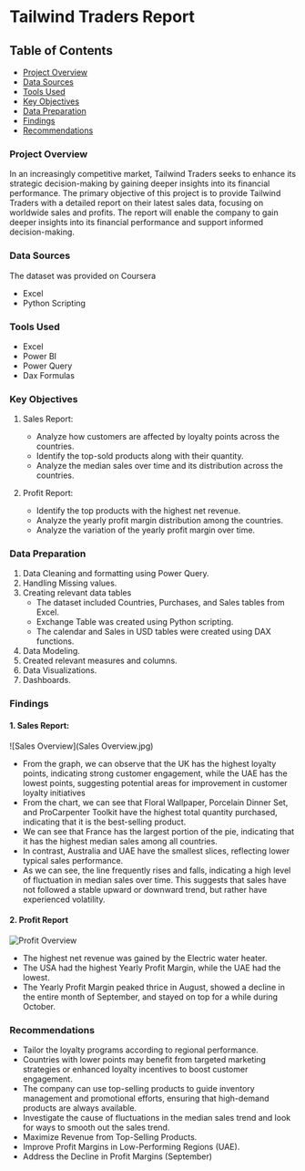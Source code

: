 # Tailwind Traders Report
## Table of Contents
- [Project Overview](#project-overview)
- [Data Sources](#data-sources)
- [Tools Used](#tools-used)
- [Key Objectives](#key-objectives)
- [Data Preparation](#data-preparation)
- [Findings](#findings)
- [Recommendations](#recommendations)

### Project Overview
In an increasingly competitive market, Tailwind Traders seeks to enhance its strategic decision-making by gaining deeper insights into its financial performance. 
The primary objective of this project is to provide Tailwind Traders with a detailed report on their latest sales data, focusing on worldwide sales and profits. The report will enable the company to gain deeper insights into its financial performance and support informed decision-making.

### Data Sources
The dataset was provided on Coursera
- Excel
- Python Scripting

### Tools Used
- Excel
- Power BI
- Power Query
- Dax Formulas

### Key Objectives
1. Sales Report:
   - Analyze how customers are affected by loyalty points across the countries.
   - Identify the top-sold products along with their quantity.
   - Analyze the median sales over time and its distribution across the countries.
     
2. Profit Report:
   - Identify the top products with the highest net revenue.
   - Analyze the yearly profit margin distribution among the countries.
   - Analyze the variation of the yearly profit margin over time.
   
### Data Preparation
1. Data Cleaning and formatting using Power Query.
2. Handling Missing values.
3. Creating relevant data tables
   - The dataset included Countries, Purchases, and Sales tables from Excel.
   - Exchange Table was created using Python scripting.
   - The calendar and Sales in USD tables were created using DAX functions.
4. Data Modeling.
5. Created relevant measures and columns.
6. Data Visualizations.
7. Dashboards.
   
### Findings
#### 1. Sales Report:
   ![Sales Overview](Sales Overview.jpg)

  - From the graph, we can observe that the UK has the highest loyalty points, indicating strong customer engagement, while the UAE has the lowest points, suggesting potential areas for improvement in customer loyalty initiatives
  - From the chart, we can see that Floral Wallpaper, Porcelain Dinner Set, and ProCarpenter Toolkit have the highest total quantity purchased, indicating that it is the best-selling product.
  - We can see that France has the largest portion of the pie, indicating that it has the highest median sales among all countries.
  -  In contrast, Australia and UAE have the smallest slices, reflecting lower typical sales performance.
  - As we can see, the line frequently rises and falls, indicating a high level of fluctuation in median sales over time. This suggests that sales have not followed a stable upward or downward trend, but rather have experienced volatility.
   
#### 2. Profit Report
   ![Profit Overview](https://github.com/user-attachments/assets/ba723a36-006f-4907-aeb0-e56112ab9ce1)

- The highest net revenue was gained by the Electric water heater.
- The USA had the highest Yearly Profit Margin, while the UAE had the lowest.
- The Yearly Profit Margin peaked thrice in August, showed a decline in the entire month of September, and stayed on top for a while during October.
  
### Recommendations
- Tailor the loyalty programs according to regional performance.
-  Countries with lower points may benefit from targeted marketing strategies or enhanced loyalty incentives to boost customer engagement.
- The company can use top-selling products to guide inventory management and promotional efforts, ensuring that high-demand products are always available.
- Investigate the cause of fluctuations in the median sales trend and look for ways to smooth out the sales trend.
- Maximize Revenue from Top-Selling Products.
- Improve Profit Margins in Low-Performing Regions (UAE).
- Address the Decline in Profit Margins (September)
